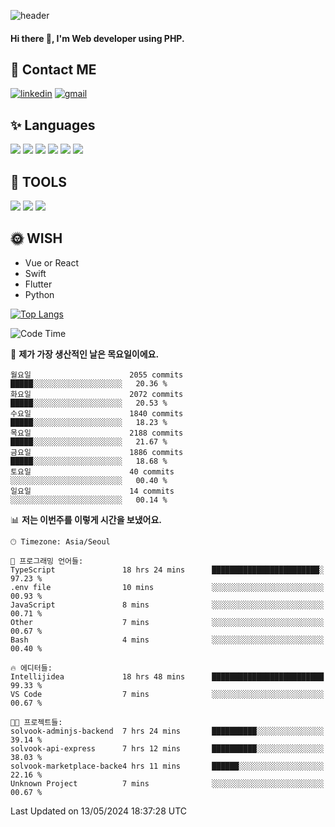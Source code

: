 ![header](https://capsule-render.vercel.app/api?type=waving&color=auto&height=300&section=header&text=Elin&fontSize=90&animation=twinkling)

#### Hi there 👋, I'm <b>Web developer</b> using PHP. ####

<!--
- 🔭 I’m currently working on Uniwill
- 🌱 I’m currently learning Vue or React or Python.
-->

<!---#### I am PHP developer --->

## 💌 Contact ME ###
[<img src='https://img.shields.io/badge/-EunjiKo-%230A66C2?style=flat-square&logo=LinkedIn&logoColor=white' alt='linkedin'>](https://www.linkedin.com/in/https://www.linkedin.com/in/eunji-ko-00a907164//)  [<img src='https://img.shields.io/badge/-einee214%40gmail.com-%23EA4335?style=flat-square&logo=Gmail&logoColor=white' alt='gmail'>](einee214@gmail.com)  


## ✨ Languages
<img src='https://img.shields.io/badge/-PHP-%23777BB4?style=for-the-badge&logo=PHP&logoColor=white'> <img src='https://img.shields.io/badge/-Laravel-%23FF2D20?style=for-the-badge&logo=Laravel&logoColor=white'> <img src='https://img.shields.io/badge/Jquery-%230769AD?style=for-the-badge&logo=Jquery&logoColor=white'> <img src='https://img.shields.io/badge/CSS3-%231572B6?style=for-the-badge&logo=CSS3&logoColor=white'> <img src='https://img.shields.io/badge/Bootstrap-%237952B3?style=for-the-badge&logo=Bootstrap&logoColor=white' > <img src='https://img.shields.io/badge/MySQL-%234479A1?style=for-the-badge&logo=MySQL&logoColor=white' >

## 🌷 TOOLS
<img src='https://img.shields.io/badge/PHPSTORM-%23000000?style=for-the-badge&logo=PhpStorm&logoColor=white' > <img src='https://img.shields.io/badge/GitLab-%23FCA121?style=for-the-badge&logo=GitLab&logoColor=white' > <img src='https://img.shields.io/badge/GitHub-%23181717?style=for-the-badge&logo=GitHub&logoColor=white'>


## 🌞 WISH
- Vue or React
- Swift
- Flutter
- Python


[![Top Langs](https://github-readme-stats.vercel.app/api/top-langs/?username=ein214&layout=compact)](https://github.com/anuraghazra/github-readme-stats)

<!--START_SECTION:waka-->
![Code Time](http://img.shields.io/badge/Code%20Time-3%2C479%20hrs%207%20mins-blue)

📅 **제가 가장 생산적인 날은 목요일이에요.** 

```text
월요일                      2055 commits        █████░░░░░░░░░░░░░░░░░░░░   20.36 % 
화요일                      2072 commits        █████░░░░░░░░░░░░░░░░░░░░   20.53 % 
수요일                      1840 commits        █████░░░░░░░░░░░░░░░░░░░░   18.23 % 
목요일                      2188 commits        █████░░░░░░░░░░░░░░░░░░░░   21.67 % 
금요일                      1886 commits        █████░░░░░░░░░░░░░░░░░░░░   18.68 % 
토요일                      40 commits          ░░░░░░░░░░░░░░░░░░░░░░░░░   00.40 % 
일요일                      14 commits          ░░░░░░░░░░░░░░░░░░░░░░░░░   00.14 % 
```


📊 **저는 이번주를 이렇게 시간을 보냈어요.** 

```text
🕑︎ Timezone: Asia/Seoul

💬 프로그래밍 언어들: 
TypeScript               18 hrs 24 mins      ████████████████████████░   97.23 % 
.env file                10 mins             ░░░░░░░░░░░░░░░░░░░░░░░░░   00.93 % 
JavaScript               8 mins              ░░░░░░░░░░░░░░░░░░░░░░░░░   00.71 % 
Other                    7 mins              ░░░░░░░░░░░░░░░░░░░░░░░░░   00.67 % 
Bash                     4 mins              ░░░░░░░░░░░░░░░░░░░░░░░░░   00.40 % 

🔥 에디터들: 
Intellijidea             18 hrs 48 mins      █████████████████████████   99.33 % 
VS Code                  7 mins              ░░░░░░░░░░░░░░░░░░░░░░░░░   00.67 % 

🐱‍💻 프로젝트들: 
solvook-adminjs-backend  7 hrs 24 mins       ██████████░░░░░░░░░░░░░░░   39.14 % 
solvook-api-express      7 hrs 12 mins       ██████████░░░░░░░░░░░░░░░   38.03 % 
solvook-marketplace-backe4 hrs 11 mins       ██████░░░░░░░░░░░░░░░░░░░   22.16 % 
Unknown Project          7 mins              ░░░░░░░░░░░░░░░░░░░░░░░░░   00.67 % 
```


 Last Updated on 13/05/2024 18:37:28 UTC
<!--END_SECTION:waka-->

<!---![GitHub stats](https://github-readme-stats.vercel.app/api?username=ein214&show_icons=true&theme=dracula)  --->



